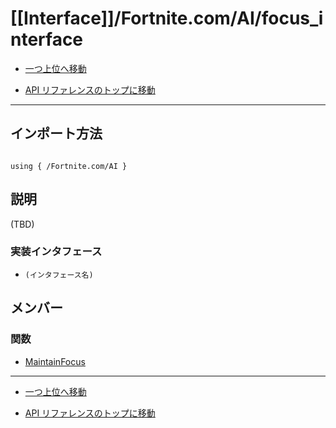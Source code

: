 # [[Interface]]/Fortnite.com/AI/focus_interface

- [一つ上位へ移動](../main.md)

- [API リファレンスのトップに移動](/main.md)

---

## インポート方法

```verse

using { /Fortnite.com/AI }

```

## 説明

(TBD)

### 実装インタフェース

- `(インタフェース名)`

## メンバー

### 関数

- [MaintainFocus](./F_MaintainFocus/main.md)

---

- [一つ上位へ移動](../main.md)

- [API リファレンスのトップに移動](/main.md)
